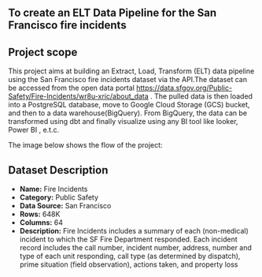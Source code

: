 ## To create an ELT Data Pipeline for the San Francisco fire incidents

## Project scope

This project aims at building an Extract, Load, Transform (ELT) data pipeline using the San Francisco fire incidents dataset via the API.The dataset can be accessed from the open data portal https://data.sfgov.org/Public-Safety/Fire-Incidents/wr8u-xric/about_data . The pulled data is then loaded into a PostgreSQL database, move to Google Cloud Storage (GCS) bucket, and then to a data warehouse(BigQuery). From BigQuery, the data can be transformed using dbt and finally visualize using any BI tool like looker, Power BI , e.t.c.

The image below shows the flow of the project:



## Dataset Description

- **Name:** Fire Incidents
- **Category:** Public Safety
- **Data Source:** San Francisco 
- **Rows:** 648K
- **Columns:** 64
- **Description:** Fire Incidents includes a summary of each (non-medical) incident to which the SF Fire Department responded. Each incident record includes the call number, incident number, address, number and type of each unit responding, call type (as determined by dispatch), prime situation (field observation), actions taken, and property loss

